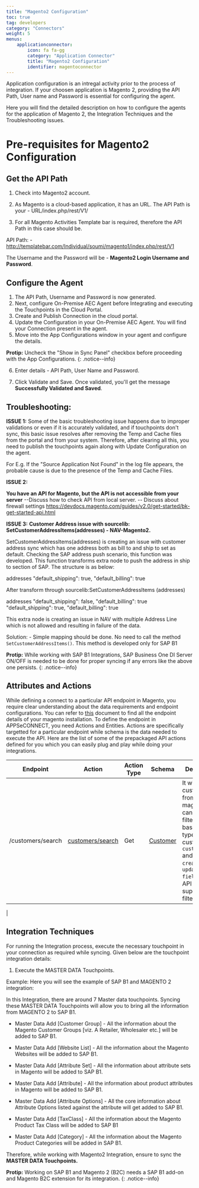 ```yaml
---
title: "Magento2 Configuration"
toc: true
tag: developers
category: "Connectors"
weight: 5
menus: 
    applicationconnector: 
        icon: fa fa-gg
        category: "Application Connector"
        title: "Magento2 Configuration"
        identifier: magentoconnector
---
```


Application configuration is an intregal activity prior to the process of integration. If your choosen application 
is Magento 2, providing the API Path, User name and Password is essential for configuring the agent.

Here you will find the detailed description on how to configure the agents for the application of Magento 2, 
the Integration Techniques and the Troubleshooting issues. 

# Pre-requisites for Magento2  Configuration 

## Get the API Path

1. Check into Magento2 account. 

2. As Magento is a cloud-based application, it has an URL. The API Path is your - URL/index.php/rest/V1/

3. For all Magento Activities Template bar is required, therefore the API Path in this case should be.

API Path: -  http://templatebar.com/Individual/soumi/magento1/index.php/rest/V1

The Username and the Password will be - **Magento2 Login Username and Password**.

## Configure the Agent

1. The API Path, Username and Password is now generated. 
2. Next, configure On-Premise AEC Agent before Integrating and executing the Touchpoints in the Cloud Portal.
3. Create and Publish Connection in the cloud portal.
4. Update the Configuration in your On-Premise AEC Agent. You will find your Connection present in the agent.
5. Move into the App Configurations window in your agent and configure the details.
 
**Protip:** Uncheck the "Show in Sync Panel" checkbox before proceeding with the App Configurations. {: .notice--info}

6.	Enter details - API Path, User Name and Password.

7.	Click Validate and Save. Once validated, you'll get the message **Successfully Validated and Saved**.

## Troubleshooting:

**ISSUE 1:**
Some of the basic troubleshooting issue happens due to improper validations or even if it is accurately validated, and if touchpoints don't sync, 
this basic issue resolves after removing the Temp and Cache files from the portal and from your system. Therefore, after clearing all this, you need to publish the 
touchpoints again along with Update Configuration on the agent.

For E.g. If the "Source Application Not Found" in the log file appears, the probable cause is due to the presence of the Temp and Cache Files.

**ISSUE 2:**

**You have an API for Magento, but the API is not accessible from your server**
--Discuss how to check API from local server.
-- Discuss about firewall settings 
https://devdocs.magento.com/guides/v2.0/get-started/bk-get-started-api.html 


**ISSUE 3:**
**Customer Address issue with sourcelib: SetCustomerAddressItems(addresses) - NAV-Magento2.**

SetCustomerAddressItems(addresses) is creating an issue with customer address sync which has one address both as 
bill to and ship to set as default. Checking the SAP address push scenario, this function was developed. 
This function transforms extra node to push the address in ship to section of SAP. The structure is as below:

addresses
<item>
"default_shipping": true,
"default_billing": true
</item>

After transform through sourcelib:SetCustomerAddressItems (addresses)

addresses
<item1>
"default_shipping": false,
"default_billing": true
</item1>
<item2>
"default_shipping": true,
"default_billing": true
</item2>

This extra node is creating an issue in NAV with multiple Address Line which is not allowed and resulting in failure of the data. 

Solution: - Simple mapping should be done. No need to call the method `SetCustomerAddressItems()`. This method is developed only for SAP B1

**Protip:** While working with SAP B1 Integrations, SAP Business One DI Server ON/OFF is needed to be done for proper syncing if any errors like the above one persists. {: .notice--info}


## Attributes and Actions

While defining a connect to a particular API endpoint in Magento, you require clear understanding about the data requirements and endpoint configurations. 
You can refer to [this](https://devdocs.magento.com/guides/v2.0/rest/list.html) document to find all the endpoint details of your magento installation. 
To define the endpoint in APPSeCONNECT, you need Actions and Entities. Actions are specifically targetted for a particular endpoint while schema is the 
data needed to execute the API. Here are the list of some of the prepackaged API actions defined for you which you can easily plug and play while doing your 
integrations. 

|Endpoint|Action|Action Type|Schema|Description|
|---|---|---|---|------|
|/customers/search|[customers/search](https://portal.appseconnect.com/AppEntityAction?AppVersionId=c47be8ef-bef4-4cf3-972a-9a4aa912461b&entityId=d5b93e08-37a6-4042-a86d-a5e096b0232c&entityActionId=b449e18b-dfff-4d11-9f2c-07d701ef1c3a)|Get|[Customer](https://portal.appseconnect.com/AppEntity/BaseCreate?entityId=d5b93e08-37a6-4042-a86d-a5e096b0232c&AppVersionId=c47be8ef-bef4-4cf3-972a-9a4aa912461b)|It will search customer from magento. You can specify filter criteria based on type of customer `customer_type` and /or `created_at` or `updated_at fields`. The API also supports limit filters|
|


## Integration Techniques 

For running the Integration process, execute the necessary touchpoint in your connection as required while syncing. Given below are the touchpoint 
integration details:

1. Execute the MASTER DATA Touchpoints.

Example:  Here you will see the example of SAP B1 and MAGENTO 2 integration:

In this Integration, there are around 7 Master data touchpoints. Syncing these MASTER DATA Touchpoints 
will allow you to bring all the information from MAGENTO 2 to SAP B1.

-	Master Data Add [Customer Group] - All the information about the Magento Customer Groups [viz. A Retailer, Wholesaler etc.] will be added to SAP B1.

-	Master Data Add [Website List] - All the information about the Magento Websites will be added to SAP B1.

-	Master Data Add [Attribute Set] - All the information about attribute sets in Magento will be added to SAP B1.

-	Master Data Add [Attribute] - All the information about product attributes in Magento will be added to SAP B1.

-	Master Data Add [Attribute Options] - All the core information about Attribute Options listed against the attribute will get added to SAP B1.

-	Master Data Add [TaxClass] - All the information about the Magento Product Tax Class will be added to SAP B1

-	Master Data Add [Category] - All the information about the Magento Product Categories will be added in SAP B1.

Therefore, while working with Magento2 Integration, ensure to sync the **MASTER DATA Touchpoints.**

**Protip:** Working on SAP B1 and Magento 2 (B2C) needs a SAP B1 add-on and Magento B2C extension for its integration. 
{: .notice--info}
